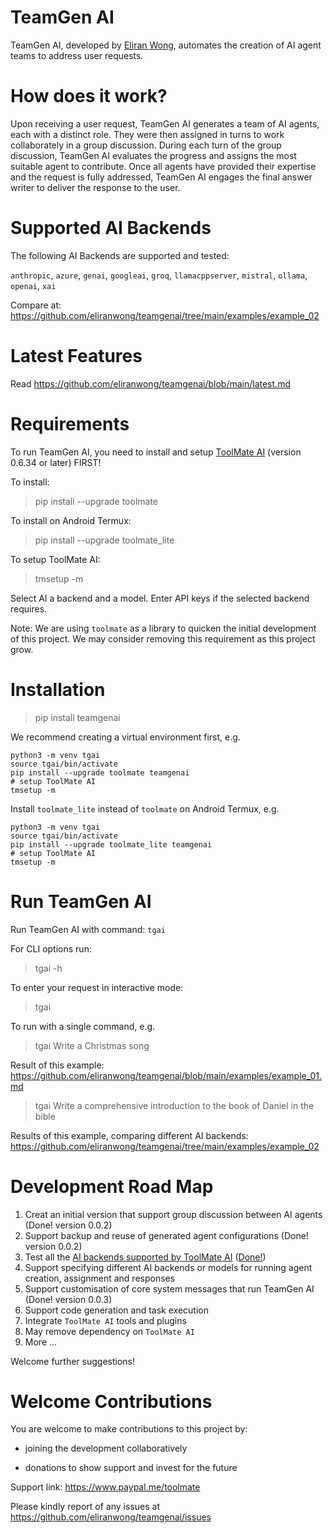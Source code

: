 # TeamGen AI

TeamGen AI, developed by [Eliran Wong](https://github.com/eliranwong), automates the creation of AI agent teams to address user requests.

# How does it work?

Upon receiving a user request, TeamGen AI generates a team of AI agents, each with a distinct role. They were then assigned in turns to work collaborately in
a group discussion. During each turn of the group discussion, TeamGen AI evaluates the progress and assigns the most suitable agent to contribute. Once all agents have provided their expertise and the request is fully addressed, TeamGen AI engages the final answer writer to deliver the response to the user.

# Supported AI Backends

The following AI Backends are supported and tested:

`anthropic`, `azure`, `genai`, `googleai`, `groq`, `llamacppserver`, `mistral`, `ollama`, `openai`, `xai`

Compare at: https://github.com/eliranwong/teamgenai/tree/main/examples/example_02

# Latest Features

Read https://github.com/eliranwong/teamgenai/blob/main/latest.md

# Requirements

To run TeamGen AI, you need to install and setup [ToolMate AI](https://github.com/eliranwong/toolmate) (version 0.6.34 or later) FIRST!

To install:

> pip install --upgrade toolmate

To install on Android Termux:

> pip install --upgrade toolmate_lite

To setup ToolMate AI:

> tmsetup -m

Select AI a backend and a model. Enter API keys if the selected backend requires.

Note: We are using `toolmate` as a library to quicken the initial development of this project. We may consider removing this requirement as this project grow.

# Installation

> pip install teamgenai

We recommend creating a virtual environment first, e.g.

```
python3 -m venv tgai
source tgai/bin/activate
pip install --upgrade toolmate teamgenai
# setup ToolMate AI
tmsetup -m
```

Install `toolmate_lite` instead of `toolmate` on Android Termux, e.g.

```
python3 -m venv tgai
source tgai/bin/activate
pip install --upgrade toolmate_lite teamgenai
# setup ToolMate AI
tmsetup -m
```

# Run TeamGen AI

Run TeamGen AI with command: `tgai` 

For CLI options run:

> tgai -h

To enter your request in interactive mode:

> tgai

To run with a single command, e.g.

> tgai Write a Christmas song

Result of this example: https://github.com/eliranwong/teamgenai/blob/main/examples/example_01.md

> tgai Write a comprehensive introduction to the book of Daniel in the bible

Results of this example, comparing different AI backends: https://github.com/eliranwong/teamgenai/tree/main/examples/example_02

# Development Road Map

1. Creat an initial version that support group discussion between AI agents (Done! version 0.0.2)
2. Support backup and reuse of generated agent configurations (Done! version 0.0.2)
3. Test all the [AI backends supported by ToolMate AI](https://github.com/eliranwong/toolmate#ai-backends-and-models) ([Done!](https://github.com/eliranwong/teamgenai/tree/main/examples/example_02))
4. Support specifying different AI backends or models for running agent creation, assignment and responses
5. Support customisation of core system messages that run TeamGen AI (Done! version 0.0.3)
6. Support code generation and task execution
7. Integrate `ToolMate AI` tools and plugins
8. May remove dependency on `ToolMate AI`
9. More ...

Welcome further suggestions!

# Welcome Contributions

You are welcome to make contributions to this project by:

* joining the development collaboratively

* donations to show support and invest for the future

Support link: https://www.paypal.me/toolmate

Please kindly report of any issues at https://github.com/eliranwong/teamgenai/issues